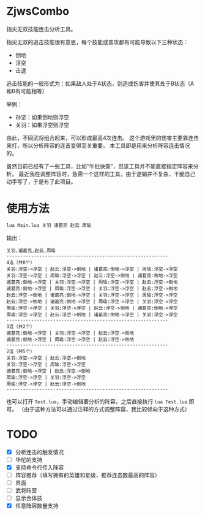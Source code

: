 # ZjwsCombo
指尖无双技能连击分析工具。

指尖无双的追击技能很有意思，每个技能或普攻都有可能导致以下三种状态：
* 倒地
* 浮空
* 击退

追击技能的一般形式为：如果敌人处于A状态，则造成伤害并使其处于B状态（A和B有可能相等）

举例：
* 孙坚：如果倒地则浮空
* 关羽：如果浮空则浮空

由此，不同武将组合起来，可以形成最高4次连击。
这个游戏里的伤害主要靠连击来打，所以分析阵容的连击变得至关重要。
本工具即是用来分析阵容连击情况的。

虽然目前已经有了一些工具，比如“牛批快查”，但该工具并不能直接指定阵容来分析。
最近我在调整阵容时，急需一个这样的工具，由于逻辑并不复杂，干脆自己动手写了，于是有了此项目。

# 使用方法
```sh
lua Main.lua 关羽 诸葛亮 赵云 周瑜
```

输出：
```
关羽,诸葛亮,赵云,周瑜
-----------------------------------------------------------
4连（共8个）
关羽:浮空->浮空 | 赵云:浮空->倒地 | 诸葛亮:倒地->浮空 | 周瑜:浮空->浮空
关羽:浮空->浮空 | 周瑜:浮空->浮空 | 赵云:浮空->倒地 | 诸葛亮:倒地->浮空
诸葛亮:倒地->浮空 | 关羽:浮空->浮空 | 周瑜:浮空->浮空 | 赵云:浮空->倒地
诸葛亮:倒地->浮空 | 周瑜:浮空->浮空 | 关羽:浮空->浮空 | 赵云:浮空->倒地
赵云:浮空->倒地 | 诸葛亮:倒地->浮空 | 关羽:浮空->浮空 | 周瑜:浮空->浮空
赵云:浮空->倒地 | 诸葛亮:倒地->浮空 | 周瑜:浮空->浮空 | 关羽:浮空->浮空
周瑜:浮空->浮空 | 关羽:浮空->浮空 | 赵云:浮空->倒地 | 诸葛亮:倒地->浮空
周瑜:浮空->浮空 | 赵云:浮空->倒地 | 诸葛亮:倒地->浮空 | 关羽:浮空->浮空
-----------------------------------------------------------
3连（共2个）
诸葛亮:倒地->浮空 | 关羽:浮空->浮空 | 赵云:浮空->倒地
诸葛亮:倒地->浮空 | 周瑜:浮空->浮空 | 赵云:浮空->倒地
-----------------------------------------------------------
2连（共5个）
关羽:浮空->浮空 | 赵云:浮空->倒地
关羽:浮空->浮空 | 周瑜:浮空->浮空
诸葛亮:倒地->浮空 | 赵云:浮空->倒地
周瑜:浮空->浮空 | 关羽:浮空->浮空
周瑜:浮空->浮空 | 赵云:浮空->倒地
-----------------------------------------------------------
```

也可以打开 `Test.lua`，手动编辑要分析的阵容，之后直接执行 `lua Test.lua` 即可。
（由于这种方法可以通过注释的方式调整阵容，我比较倾向于这种方式）

# TODO
- [x] 分析连击的触发情况
- [ ] 华佗的支持
- [x] 支持命令行传入阵容
- [ ] 阵容推荐（填写拥有的英雄和星级，推荐连击数最高的阵容）
- [ ] 界面
- [ ] 武将阵营
- [ ] 显示合体技
- [x] 任意阵容数量支持
